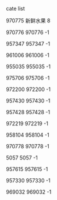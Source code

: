 cate list

970775 新鲜水果 8

970776 970776 -1

957347 957347 -1

961006 961006 -1

955035 955035 -1

975706 975706 -1

972200 972200 -1

957430 957430 -1

957428 957428 -1

972219 972219 -1

958104 958104 -1

970778 970778 -1

5057 5057 -1

957615 957615 -1

957330 957330 -1

969032 969032 -1

